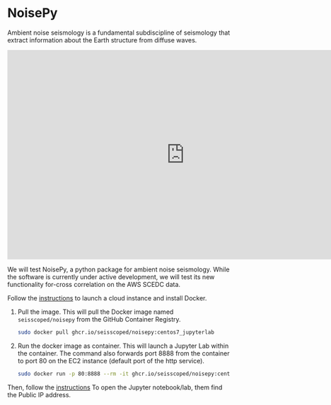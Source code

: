 # NoisePy

Ambient noise seismology is a fundamental subdiscipline of seismology that extract information about the Earth structure from diffuse waves.

<iframe src="https://docs.google.com/presentation/d/e/2PACX-1vSO6ACNFGwGJK-Q6kLKuyWBBA7XpGVdFuVvPUYQ8YcacqkrtcuqizypbsuB6y4q6APmFllmt8aUGnXe/embed?start=true&loop=false&delayms=3000" frameborder="0" width="800" height="474" allowfullscreen="true" mozallowfullscreen="true" webkitallowfullscreen="true"></iframe>

We will test NoisePy, a python package for ambient noise seismology.
While the software is currently under active development, we will test its new functionality for-cross correlation on the AWS SCEDC data.

Follow the [instructions](../cloud/AWS_101.md) to launch a cloud instance and install Docker.

1. Pull the image. This will pull the Docker image named `seisscoped/noisepy` from the GitHub Container Registry.
    ```bash
   sudo docker pull ghcr.io/seisscoped/noisepy:centos7_jupyterlab
    ```

2. Run the docker image as container. This will launch a Jupyter Lab within the container. The command also forwards port 8888 from the container to port 80 on the EC2 instance (default port of the http service).
    ```bash
    sudo docker run -p 80:8888 --rm -it ghcr.io/seisscoped/noisepy:centos7_jupyterlab
    ```

Then, follow the [instructions](../cloud/AWS_101.md) To open the Jupyter notebook/lab, them find the Public IP address.


